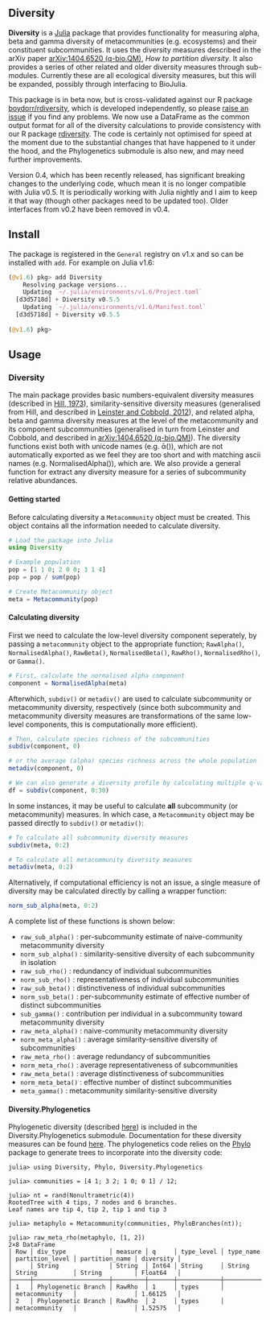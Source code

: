 ## Diversity

**Diversity** is a [Julia](http://www.julialang.org) package that
provides functionality for measuring alpha, beta and gamma diversity
of metacommunities (e.g. ecosystems) and their constituent
subcommunities. It uses the diversity measures described in the arXiv
paper [arXiv:1404.6520 (q-bio.QM)][paper-url],
*How to partition diversity*. It also provides a series of other
related and older diversity measures through sub-modules. Currently
these are all ecological diversity measures, but this will be
expanded, possibly through interfacing to BioJulia.

This package is in beta now, but is cross-validated against our R
package [boydorr/rdiversity][rdiversity-url], which is developed
independently, so please [raise an issue][issues-url] if you find any
problems. We now use a DataFrame as the common output format for all
of the diversity calculations to provide consistency with our R
package [rdiversity][rdiversity-url]. The code is certainly not
optimised for speed at the moment due to the substantial changes that
have happened to it under the hood, and the Phylogenetics submodule is
also new, and may need further improvements.

Version 0.4, which has been recently released, has significant
breaking changes to the underlying code, whuch mean it is no longer
compatible with Julia v0.5. It is periodically working with Julia
nightly and I aim to keep it that way (though other packages need to
be updated too). Older interfaces from v0.2 have been removed in v0.4.

## Install

The package is registered in the `General` registry on v1.x and so can be installed with `add`. For example on Julia v1.6:

```julia
(@v1.6) pkg> add Diversity
    Resolving package versions...
    Updating `~/.julia/environments/v1.6/Project.toml`
  [d3d5718d] + Diversity v0.5.5
    Updating `~/.julia/environments/v1.6/Manifest.toml`
  [d3d5718d] + Diversity v0.5.5
  
(@v1.6) pkg>
```
## Usage

### Diversity

The main package provides basic numbers-equivalent diversity measures
(described in [Hill, 1973](http://www.jstor.org/stable/1934352)),
similarity-sensitive diversity measures (generalised from Hill, and
described in
[Leinster and Cobbold, 2012][leinster-cobbold-url]),
and related alpha, beta and gamma diversity measures at the level of
the metacommunity and its component subcommunities (generalised in
turn from Leinster and Cobbold, and described in
[arXiv:1404.6520 (q-bio.QM)][paper-url]). The diversity functions
exist both with unicode names (e.g. ᾱ()), which are not automatically
exported as we feel they are too short and with matching ascii names
(e.g. NormalisedAlpha()), which are. We also provide a general
function for extract any diversity measure for a series of
subcommunity relative abundances.

#### Getting started

Before calculating diversity a `Metacommunity` object must be created. This object contains all the information needed to calculate diversity.

```julia
# Load the package into Julia
using Diversity

# Example population
pop = [1 1 0; 2 0 0; 3 1 4]
pop = pop / sum(pop)

# Create Metacommunity object
meta = Metacommunity(pop)
```

#### Calculating diversity
First we need to calculate the low-level diversity component seperately, by passing a `metacommunity` object to the appropriate function; `RawAlpha()`, `NormalisedAlpha()`, `RawBeta()`, `NormalisedBeta()`, `RawRho()`, `NormalisedRho()`, or `Gamma()`.

```julia
# First, calculate the normalised alpha component
component = NormalisedAlpha(meta)
```

Afterwhich, `subdiv()` or `metadiv()` are used to calculate subcommunity or metacommunity diversity, respectively (since both subcommunity and metacommunity diversity measures are transformations of the same low-level components, this is computationally more efficient).

```julia
# Then, calculate species richness of the subcommunities
subdiv(component, 0)

# or the average (alpha) species richness across the whole population
metadiv(component, 0)

# We can also generate a diversity profile by calculating multiple q-values simultaneously
df = subdiv(component, 0:30)
```

In some instances, it may be useful to calculate **all** subcommunity (or metacommunity) measures. In which case, a `Metacommunity` object may be passed directly to `subdiv()` or `metadiv()`:

```julia
# To calculate all subcommunity diversity measures
subdiv(meta, 0:2)

# To calculate all metacommunity diversity measures
metadiv(meta, 0:2)
```

Alternatively, if computational efficiency is not an issue, a single measure of diversity may be calculated directly by calling a wrapper function:
```julia
norm_sub_alpha(meta, 0:2)
```
A complete list of these functions is shown below:

* `raw_sub_alpha()` : per-subcommunity estimate of naive-community metacommunity diversity
* `norm_sub_alpha()` : similarity-sensitive diversity of each subcommunity in isolation
* `raw_sub_rho()` : redundancy of individual subcommunities
* `norm_sub_rho()` : representativeness of individual subcommunities
* `raw_sub_beta()` : distinctiveness of individual subcommunities
* `norm_sub_beta()` : per-subcommunity estimate of effective number of distinct subcommunities
* `sub_gamma()` : contribution per individual in a subcommunity toward metacommunity diversity
* `raw_meta_alpha()` : naive-community metacommunity diversity
* `norm_meta_alpha()` : average similarity-sensitive diversity of subcommunities
* `raw_meta_rho()` : average redundancy of subcommunities
* `norm_meta_rho()` : average representativeness of subcommunities
* `raw_meta_beta()` : average distinctiveness of subcommunities
* `norm_meta_beta()` : effective number of distinct subcommunities
* `meta_gamma()` : metacommunity similarity-sensitive diversity

#### Diversity.Phylogenetics

Phylogenetic diversity (described [here][leinster-cobbold-url]) is
included in the Diversity.Phylogenetics submodule. Documentation for
these diversity measures can be found
[here](http://richardreeve.github.io/Diversity.jl/latest/phylogenetics/).
The phylogenetics code relies on the [Phylo][phylo-url] package to
generate trees to incorporate into the diversity code:

```julia-repl
julia> using Diversity, Phylo, Diversity.Phylogenetics

julia> communities = [4 1; 3 2; 1 0; 0 1] / 12;

julia> nt = rand(Nonultrametric(4))
RootedTree with 4 tips, 7 nodes and 6 branches.
Leaf names are tip 4, tip 2, tip 1 and tip 3

julia> metaphylo = Metacommunity(communities, PhyloBranches(nt));

julia> raw_meta_rho(metaphylo, [1, 2])
2×8 DataFrame
│ Row │ div_type            │ measure │ q     │ type_level │ type_name │ partition_level │ partition_name │ diversity │
│     │ String              │ String  │ Int64 │ String     │ String    │ String          │ String         │ Float64   │
├─────┼─────────────────────┼─────────┼───────┼────────────┼───────────┼─────────────────┼────────────────┼───────────┤
│ 1   │ Phylogenetic Branch │ RawRho  │ 1     │ types      │           │ metacommunity   │                │ 1.66125   │
│ 2   │ Phylogenetic Branch │ RawRho  │ 2     │ types      │           │ metacommunity   │                │ 1.52575   │
```

[docs-latest-img]: https://img.shields.io/badge/docs-latest-blue.svg
[docs-latest-url]: https://richardreeve.github.io/Diversity.jl/latest

[docs-stable-img]: https://img.shields.io/badge/docs-stable-blue.svg
[docs-stable-url]: https://richardreeve.github.io/Diversity.jl/stable

[travis-img]: https://travis-ci.org/richardreeve/Diversity.jl.svg?branch=master
[travis-url]: https://travis-ci.org/richardreeve/Diversity.jl?branch=master

[appveyor-img]: https://ci.appveyor.com/api/projects/status/github/richardreeve/Diversity.jl?svg=true&branch=master
[appveyor-url]: https://ci.appveyor.com/project/richardreeve/diversity-jl/branch/master

[coveralls-img]: https://img.shields.io/coveralls/richardreeve/Diversity.jl.svg
[coveralls-url]: https://coveralls.io/r/richardreeve/Diversity.jl?branch=master

[codecov-img]: https://codecov.io/gh/richardreeve/Diversity.jl/branch/master/graph/badge.svg
[codecov-url]: https://codecov.io/gh/richardreeve/Diversity.jl

[issues-url]: https://github.com/richardreeve/Diversity.jl/issues

[pkg-0.5-img]: http://pkg.julialang.org/badges/Diversity_0.5.svg
[pkg-0.5-url]: http://pkg.julialang.org/?pkg=Diversity&ver=0.5
[pkg-0.6-img]: http://pkg.julialang.org/badges/Diversity_0.6.svg
[pkg-0.6-url]: http://pkg.julialang.org/?pkg=Diversity&ver=0.6

[paper-url]: http://arxiv.org/abs/1404.6520

[rdiversity-url]: https://github.com/boydorr/rdiversity

[leinster-cobbold-url]: http://www.esajournals.org/doi/abs/10.1890/10-2402.1

[phylo-url]: https://github.com/richardreeve/Phylo.jl
